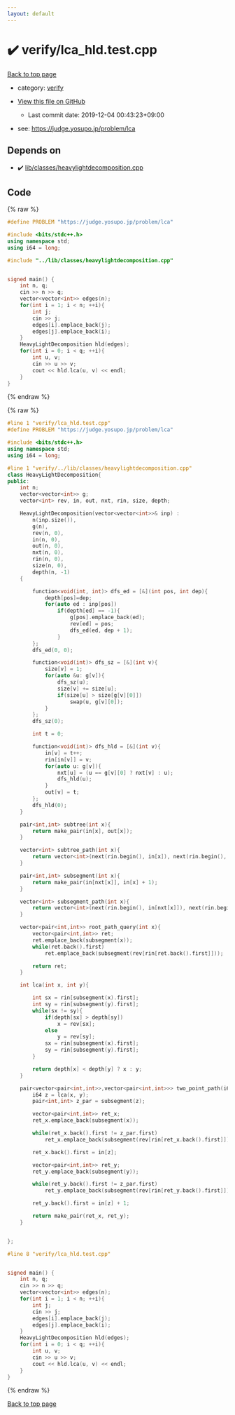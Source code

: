 ```yaml
---
layout: default
---
```


<!-- mathjax config similar to math.stackexchange -->
<script type="text/javascript" async
  src="https://cdnjs.cloudflare.com/ajax/libs/mathjax/2.7.5/MathJax.js?config=TeX-MML-AM_CHTML">
</script>
<script type="text/x-mathjax-config">
  MathJax.Hub.Config({
    TeX: { equationNumbers: { autoNumber: "AMS" }},
    tex2jax: {
      inlineMath: [ ['$','$'] ],
      processEscapes: true
    },
    "HTML-CSS": { matchFontHeight: false },
    displayAlign: "left",
    displayIndent: "2em"
  });
</script>

<script type="text/javascript" src="https://cdnjs.cloudflare.com/ajax/libs/jquery/3.4.1/jquery.min.js"></script>
<script src="https://cdn.jsdelivr.net/npm/jquery-balloon-js@1.1.2/jquery.balloon.min.js" integrity="sha256-ZEYs9VrgAeNuPvs15E39OsyOJaIkXEEt10fzxJ20+2I=" crossorigin="anonymous"></script>
<script type="text/javascript" src="../../assets/js/copy-button.js"></script>
<link rel="stylesheet" href="../../assets/css/copy-button.css" />


# :heavy_check_mark: verify/lca_hld.test.cpp

<a href="../../index.html">Back to top page</a>

* category: <a href="../../index.html#e8418d1d706cd73548f9f16f1d55ad6e">verify</a>
* <a href="{{ site.github.repository_url }}/blob/master/verify/lca_hld.test.cpp">View this file on GitHub</a>
    - Last commit date: 2019-12-04 00:43:23+09:00


* see: <a href="https://judge.yosupo.jp/problem/lca">https://judge.yosupo.jp/problem/lca</a>


## Depends on

* :heavy_check_mark: <a href="../../library/lib/classes/heavylightdecomposition.cpp.html">lib/classes/heavylightdecomposition.cpp</a>


## Code

<a id="unbundled"></a>
{% raw %}
```cpp
#define PROBLEM "https://judge.yosupo.jp/problem/lca"

#include <bits/stdc++.h>
using namespace std;
using i64 = long;

#include "../lib/classes/heavylightdecomposition.cpp"


signed main() {
    int n, q;
    cin >> n >> q;
    vector<vector<int>> edges(n);
    for(int i = 1; i < n; ++i){
        int j;
        cin >> j;
        edges[i].emplace_back(j);
        edges[j].emplace_back(i);
    }
    HeavyLightDecomposition hld(edges);
    for(int i = 0; i < q; ++i){
        int u, v;
        cin >> u >> v;
        cout << hld.lca(u, v) << endl;
    }
}


```
{% endraw %}

<a id="bundled"></a>
{% raw %}
```cpp
#line 1 "verify/lca_hld.test.cpp"
#define PROBLEM "https://judge.yosupo.jp/problem/lca"

#include <bits/stdc++.h>
using namespace std;
using i64 = long;

#line 1 "verify/../lib/classes/heavylightdecomposition.cpp"
class HeavyLightDecomposition{
public:
    int n;
    vector<vector<int>> g;
    vector<int> rev, in, out, nxt, rin, size, depth;

    HeavyLightDecomposition(vector<vector<int>>& inp) :
        n(inp.size()),
        g(n),
        rev(n, 0),
        in(n, 0),
        out(n, 0),
        nxt(n, 0),
        rin(n, 0),
        size(n, 0),
        depth(n, -1)
    {

        function<void(int, int)> dfs_ed = [&](int pos, int dep){
            depth[pos]=dep;
            for(auto ed : inp[pos])
                if(depth[ed] == -1){
                    g[pos].emplace_back(ed);
                    rev[ed] = pos;
                    dfs_ed(ed, dep + 1);
                }
        };
        dfs_ed(0, 0);

        function<void(int)> dfs_sz = [&](int v){
            size[v] = 1;
            for(auto &u: g[v]){
                dfs_sz(u);
                size[v] += size[u];
                if(size[u] > size[g[v][0]])
                    swap(u, g[v][0]);
            }
        };
        dfs_sz(0);

        int t = 0;

        function<void(int)> dfs_hld = [&](int v){
            in[v] = t++;
            rin[in[v]] = v;
            for(auto u: g[v]){
                nxt[u] = (u == g[v][0] ? nxt[v] : u);
                dfs_hld(u);
            }
            out[v] = t;
        };
        dfs_hld(0);
    }

    pair<int,int> subtree(int x){
        return make_pair(in[x], out[x]);
    }

    vector<int> subtree_path(int x){
        return vector<int>(next(rin.begin(), in[x]), next(rin.begin(), out[x]));
    }

    pair<int,int> subsegment(int x){
        return make_pair(in[nxt[x]], in[x] + 1);
    }

    vector<int> subsegment_path(int x){
        return vector<int>(next(rin.begin(), in[nxt[x]]), next(rin.begin(), in[x] + 1));
    }

    vector<pair<int,int>> root_path_query(int x){
        vector<pair<int,int>> ret;
        ret.emplace_back(subsegment(x));
        while(ret.back().first)
            ret.emplace_back(subsegment(rev[rin[ret.back().first]]));

        return ret;
    }

    int lca(int x, int y){

        int sx = rin[subsegment(x).first];
        int sy = rin[subsegment(y).first];
        while(sx != sy){
            if(depth[sx] > depth[sy])
                x = rev[sx];
            else
                y = rev[sy];
            sx = rin[subsegment(x).first];
            sy = rin[subsegment(y).first];
        }

        return depth[x] < depth[y] ? x : y;
    }

    pair<vector<pair<int,int>>,vector<pair<int,int>>> two_point_path(i64 x, i64 y){
        i64 z = lca(x, y);
        pair<int,int> z_par = subsegment(z);

        vector<pair<int,int>> ret_x;
        ret_x.emplace_back(subsegment(x));

        while(ret_x.back().first != z_par.first)
            ret_x.emplace_back(subsegment(rev[rin[ret_x.back().first]]));

        ret_x.back().first = in[z];

        vector<pair<int,int>> ret_y;
        ret_y.emplace_back(subsegment(y));

        while(ret_y.back().first != z_par.first)
            ret_y.emplace_back(subsegment(rev[rin[ret_y.back().first]]));

        ret_y.back().first = in[z] + 1;

        return make_pair(ret_x, ret_y);
    }


};

#line 8 "verify/lca_hld.test.cpp"


signed main() {
    int n, q;
    cin >> n >> q;
    vector<vector<int>> edges(n);
    for(int i = 1; i < n; ++i){
        int j;
        cin >> j;
        edges[i].emplace_back(j);
        edges[j].emplace_back(i);
    }
    HeavyLightDecomposition hld(edges);
    for(int i = 0; i < q; ++i){
        int u, v;
        cin >> u >> v;
        cout << hld.lca(u, v) << endl;
    }
}


```
{% endraw %}

<a href="../../index.html">Back to top page</a>

